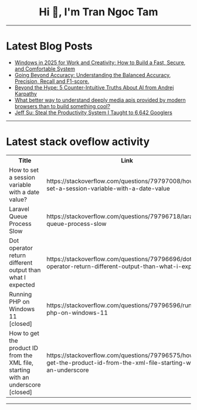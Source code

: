 <h1 align="center">Hi 👋, I'm Tran Ngoc Tam</h1>

---

# Latest Blog Posts 
<!-- BLOG-POST-LIST:START -->
- [Windows in 2025 for Work and Creativity: How to Build a Fast, Secure, and Comfortable System](https://dev.to/_eb7ede481eac3d7c3/windows-in-2025-for-work-and-creativity-how-to-build-a-fast-secure-and-comfortable-system-1f0a)
- [Going Beyond Accuracy: Understanding the Balanced Accuracy, Precision, Recall and F1-score.](https://dev.to/juniorcl/going-beyond-accuracy-understanding-the-balanced-accuracy-precision-recall-and-f1-score-4kl2)
- [Beyond the Hype: 5 Counter-Intuitive Truths About AI from Andrej Karpathy](https://dev.to/amananandrai/beyond-the-hype-5-counter-intuitive-truths-about-ai-from-andrej-karpathy-afk)
- [What better way to understand deeply media apis provided by modern browsers than to build something cool?](https://dev.to/professor12/what-better-way-to-understand-deeply-media-apis-provided-by-modern-browsers-than-to-build-something-1733)
- [Jeff Su: Steal the Productivity System I Taught to 6,642 Googlers](https://dev.to/future_ai/jeff-su-steal-the-productivity-system-i-taught-to-6642-googlers-395)
<!-- BLOG-POST-LIST:END -->

---

# Latest stack oveflow activity
<table>
  <tr><th>Title</th><th>Link</th></tr>
  <!-- STACKOVERFLOW:START --><tr><td>How to set a session variable with a date value?</td><td>https://stackoverflow.com/questions/79797008/how-to-set-a-session-variable-with-a-date-value</td></tr><tr><td>Laravel Queue Process Slow</td><td>https://stackoverflow.com/questions/79796718/laravel-queue-process-slow</td></tr><tr><td>Dot operator return different output than what I expected</td><td>https://stackoverflow.com/questions/79796696/dot-operator-return-different-output-than-what-i-expected</td></tr><tr><td>Running PHP on Windows 11 [closed]</td><td>https://stackoverflow.com/questions/79796596/running-php-on-windows-11</td></tr><tr><td>How to get the product ID from the XML file, starting with an underscore [closed]</td><td>https://stackoverflow.com/questions/79796575/how-to-get-the-product-id-from-the-xml-file-starting-with-an-underscore</td></tr><!-- STACKOVERFLOW:END -->
</table>

---


